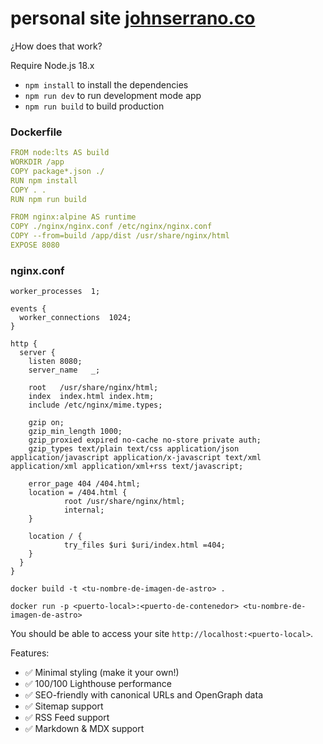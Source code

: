 # personal site [johnserrano.co](https://johnserrano.co)

¿How does that work?

Require Node.js 18.x

* `npm install` to install the dependencies
* `npm run dev` to run development mode app
* `npm run build` to build production


### Dockerfile

```yaml
FROM node:lts AS build
WORKDIR /app
COPY package*.json ./
RUN npm install
COPY . .
RUN npm run build

FROM nginx:alpine AS runtime
COPY ./nginx/nginx.conf /etc/nginx/nginx.conf
COPY --from=build /app/dist /usr/share/nginx/html
EXPOSE 8080
```

### nginx.conf
```
worker_processes  1;

events {
  worker_connections  1024;
}

http {
  server {
    listen 8080;
    server_name   _;

    root   /usr/share/nginx/html;
    index  index.html index.htm;
    include /etc/nginx/mime.types;

    gzip on;
    gzip_min_length 1000;
    gzip_proxied expired no-cache no-store private auth;
    gzip_types text/plain text/css application/json application/javascript application/x-javascript text/xml application/xml application/xml+rss text/javascript;

    error_page 404 /404.html;
    location = /404.html {
            root /usr/share/nginx/html;
            internal;
    }

    location / {
            try_files $uri $uri/index.html =404;
    }
  }
}
```

```shell
docker build -t <tu-nombre-de-imagen-de-astro> .
```

```shell
docker run -p <puerto-local>:<puerto-de-contenedor> <tu-nombre-de-imagen-de-astro>
```

You should be able to access your site `http://localhost:<puerto-local>`.


Features:

- ✅ Minimal styling (make it your own!)
- ✅ 100/100 Lighthouse performance
- ✅ SEO-friendly with canonical URLs and OpenGraph data
- ✅ Sitemap support
- ✅ RSS Feed support
- ✅ Markdown & MDX support
